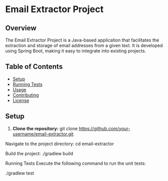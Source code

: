 # Email Extractor Project

## Overview

The Email Extractor Project is a Java-based application that facilitates the extraction and storage of email addresses from a given text. It is developed using Spring Boot, making it easy to integrate into existing projects.

## Table of Contents

- [Setup](#setup)
- [Running Tests](#running-tests)
- [Usage](#usage)
- [Contributing](#contributing)
- [License](#license)

## Setup

1. **Clone the repository:**
git clone https://github.com/your-username/email-extractor.git


Navigate to the project directory:
cd email-extractor

Build the project:
./gradlew build

Running Tests
Execute the following command to run the unit tests:

./gradlew test